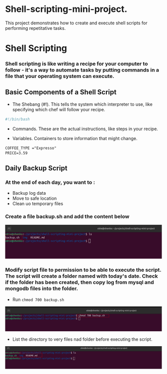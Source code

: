 # Shell-scripting-mini-project.
This project demonstrates how to create and execute shell scripts for performing repetitative tasks.

# Shell Scripting

### Shell scripting is like writing a recipe for your computer to follow - it's a way to automate tasks by putting commands in a file that your operating system can execute. 

## Basic Components of a Shell Script

* The Shebang (#!). This tells the system which interpreter to use, like specifying which chef will follow your recipe.

```bash
#!/bin/bash
```

* Commands. These are the actual instructions, like steps in your recipe.

* Variables. Containers to store information that might change.
```
COFFEE_TYPE ="Expresso"
PRICE=3.59
```

## Daily Backup Script
### At the end of each day, you want to :
* Backup log data
* Move to safe location
* Clean uo temporary files

### Create a file backup.sh and add the content below

[](./backup.sh)

![](./img/ls-script.png)


### Modify script file to permission to be able to execute the script. The script will create a folder named with today's date. Check if the folder has been created, then copy log from mysql and mongodb files into the folder.

* Run `chmod 700 backup.sh`

![](./img/chmod.png)

* List the directory to very files nad folder before executing the script.

![](./img/ls-dir.png)

